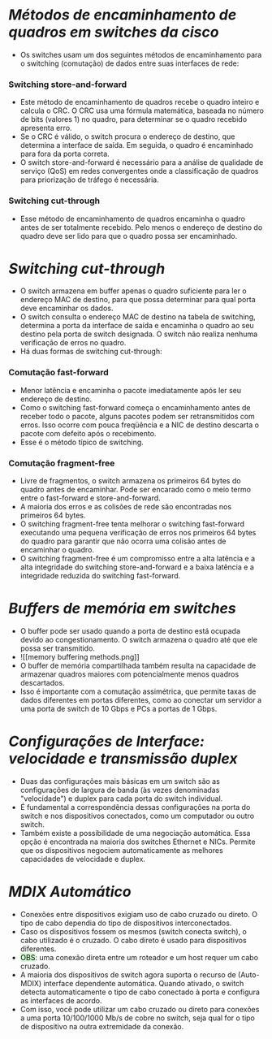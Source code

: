 # *Métodos de encaminhamento de quadros em switches da cisco*

- Os switches usam um dos seguintes métodos de encaminhamento para o switching (comutação) de dados entre suas interfaces de rede:

### **Switching store-and-forward**

- Este método de encaminhamento de quadros recebe o quadro inteiro e calcula o CRC. O CRC usa uma fórmula matemática, baseada no número de bits (valores 1) no quadro, para determinar se o quadro recebido apresenta erro. 
- Se o CRC é válido, o switch procura o endereço de destino, que determina a interface de saída. Em seguida, o quadro é encaminhado para fora da porta correta.
- O switch store-and-forward é necessário para a análise de qualidade de serviço (QoS) em redes convergentes onde a classificação de quadros para priorização de tráfego é necessária.

### **Switching cut-through**

- Esse método de encaminhamento de quadros encaminha o quadro antes de ser totalmente recebido. Pelo menos o endereço de destino do quadro deve ser lido para que o quadro possa ser encaminhado.

# *Switching cut-through*

- O switch armazena em buffer apenas o quadro suficiente para ler o endereço MAC de destino, para que possa determinar para qual porta deve encaminhar os dados.
- O switch consulta o endereço MAC de destino na tabela de switching, determina a porta da interface de saída e encaminha o quadro ao seu destino pela porta de switch designada. O switch não realiza nenhuma verificação de erros no quadro.
- Há duas formas de switching cut-through:

### **Comutação fast-forward**

- Menor latência e encaminha o pacote imediatamente após ler seu endereço de destino. 
- Como o switching fast-forward começa o encaminhamento antes de receber todo o pacote, alguns pacotes podem ser retransmitidos com erros. Isso ocorre com pouca freqüência e a NIC de destino descarta o pacote com defeito após o recebimento.
- Esse é o método típico de switching.

### **Comutação fragment-free**

- Livre de fragmentos, o switch armazena os primeiros 64 bytes do quadro antes de encaminhar. Pode ser encarado como o meio termo entre o fast-forward e store-and-forward. 
- A maioria dos erros e as colisões de rede são encontradas nos primeiros 64 bytes. 
- O switching fragment-free tenta melhorar o switching fast-forward executando uma pequena verificação de erros nos primeiros 64 bytes do quadro para garantir que não ocorra uma colisão antes de encaminhar o quadro.
- O switching fragment-free é um compromisso entre a alta latência e a alta integridade do switching store-and-forward e a baixa latência e a integridade reduzida do switching fast-forward.

# *Buffers de memória em switches*

- O buffer pode ser usado quando a porta de destino está ocupada devido ao congestionamento. O switch armazena o quadro até que ele possa ser transmitido.
- ![[memory buffering methods.png]]
- O buffer de memória compartilhada também resulta na capacidade de armazenar quadros maiores com potencialmente menos quadros descartados. 
- Isso é importante com a comutação assimétrica, que permite taxas de dados diferentes em portas diferentes, como ao conectar um servidor a uma porta de switch de 10 Gbps e PCs a portas de 1 Gbps.

# *Configurações de Interface: velocidade e transmissão duplex*

- Duas das configurações mais básicas em um switch são as configurações de largura de banda (às vezes denominadas "velocidade") e duplex para cada porta do switch individual. 
- É fundamental a correspondência dessas configurações na porta do switch e nos dispositivos conectados, como um computador ou outro switch.
- Também existe a possibilidade de uma negociação automática. Essa opção é encontrada na maioria dos switches Ethernet e NICs. Permite que os dispositivos negociem automaticamente as melhores capacidades de velocidade e duplex.

# *MDIX Automático*

- Conexões entre dispositivos exigiam uso de cabo cruzado ou direto. O tipo de cabo dependia do tipo de dispositivos interconectados.
- Caso os dispositivos fossem os mesmos (switch conecta switch), o cabo utilizado é o cruzado. O cabo direto é usado para dispositivos diferentes.
- <mark style="background: #BBFABBA6;">OBS</mark>: uma conexão direta entre um roteador e um host requer um cabo cruzado.
- A maioria dos dispositivos de switch agora suporta o recurso de (Auto-MDIX) interface dependente automática. Quando ativado, o switch detecta automaticamente o tipo de cabo conectado à porta e configura as interfaces de acordo. 
- Com isso, você pode utilizar um cabo cruzado ou direto para conexões a uma porta 10/100/1000 Mb/s de cobre no switch, seja qual for o tipo de dispositivo na outra extremidade da conexão.